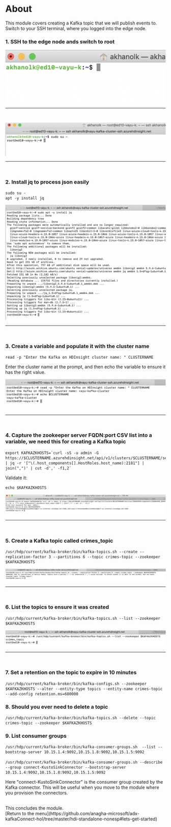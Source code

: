 # About

This module covers creating a Kafka topic that we will publish events to.  
Switch to your SSH terminal, where you logged into the edge node.


### 1. SSH to the edge node ands switch to root

![CreateHDI01](images/02-hdi-41.png)
<br>
<hr>
<br>

![CreateHDI01](images/02-hdi-42.png)
<br>
<hr>
<br>


### 2. Install jq to process json easily

```
sudo su -
apt -y install jq
```

![CreateHDI03](images/02-hdi-44.png)
<br>
<hr>
<br>

### 3. Create a variable and populate it with the cluster name
```
read -p "Enter the Kafka on HDInsight cluster name: " CLUSTERNAME
```
Enter the cluster name at the prompt, and then echo the variable to ensure it has the right value.

![CreateHDI02](images/02-hdi-43.png)
<br>
<hr>
<br>

### 4. Capture the zookeeper server FQDN:port CSV list into a variable, we need this for creating a Kafka topic 

```
export KAFKAZKHOSTS=`curl -sS -u admin -G https://$CLUSTERNAME.azurehdinsight.net/api/v1/clusters/$CLUSTERNAME/services/ZOOKEEPER/components/ZOOKEEPER_SERVER | jq -r '["\(.host_components[].HostRoles.host_name):2181"] | join(",")' | cut -d',' -f1,2`
```

Validate it:

```
echo $KAFKAZKHOSTS
```

![CreateHDI04](images/02-hdi-45.png)
<br>
<hr>
<br>

### 5. Create a Kafka topic called crimes_topic
```
/usr/hdp/current/kafka-broker/bin/kafka-topics.sh --create --replication-factor 3 --partitions 6 --topic crimes-topic --zookeeper $KAFKAZKHOSTS 
```

![CreateHDI05](images/02-hdi-46.png)
<br>
<hr>
<br>

### 6. List the topics to ensure it was created
```
/usr/hdp/current/kafka-broker/bin/kafka-topics.sh --list --zookeeper $KAFKAZKHOSTS 
```

![CreateHDI05](images/02-hdi-47.png)
<br>
<hr>
<br>

### 7. Set a retention on the topic to expire in 10 minutes
```
/usr/hdp/current/kafka-broker/bin/kafka-configs.sh --zookeeper $KAFKAZKHOSTS --alter --entity-type topics --entity-name crimes-topic --add-config retention.ms=600000
```

### 8. Should you ever need to delete a topic
```
/usr/hdp/current/kafka-broker/bin/kafka-topics.sh --delete --topic crimes-topic --zookeeper $KAFKAZKHOSTS
```

### 9. List consumer groups
```
/usr/hdp/current/kafka-broker/bin/kafka-consumer-groups.sh  --list --bootstrap-server 10.15.1.4:9092,10.15.1.8:9092,10.15.1.5:9092

/usr/hdp/current/kafka-broker/bin/kafka-consumer-groups.sh --describe --group connect-KustoSinkConnector --bootstrap-server 10.15.1.4:9092,10.15.1.8:9092,10.15.1.5:9092

```

Here "connect-KustoSinkConnector" is the consumer group created by the Kafka connector.  This will be useful when you move to the module where you provision the connectors.


<br>
This concludes the module.<br>
[Return to the menu](https://github.com/anagha-microsoft/adx-kafkaConnect-hol/tree/master/hdi-standalone-nonesp#lets-get-started)

